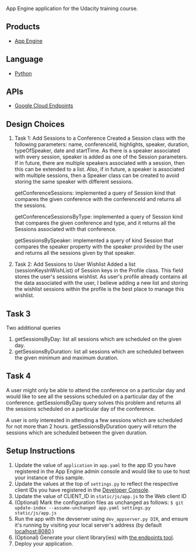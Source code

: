 App Engine application for the Udacity training course.

## Products
- [App Engine][1]

## Language
- [Python][2]

## APIs
- [Google Cloud Endpoints][3]


## Design Choices
1. Task 1: Add Sessions to a Conference
	Created a Session class with the following parameters: name, conferenceId, highlights, speaker, duration, typeOfSpeaker, date and startTime. As there is a speaker associated with every session, speaker is added as one of the Session parameters. If in future, there are multiple speakers associated with a session, then this can be extended to a list. Also, if in future, a speaker is associated with multiple sessions, then a Speaker class can be created to avoid storing the same speaker with different sessions.

	getConferenceSessions: implemented a query of Session kind that compares the given conference with the conferenceId and returns all the sessions.

	getConferenceSessionsByType: implemented a query of Session kind that compares the given conference and type, and it returns all the Sessions associated with that conference.

	getSessionsBySpeaker: implemented a query of kind Session that compares the speaker property with the speaker provided by the user and returns all the sessions given by that speaker.

2.  Task 2: Add Sessions to User Wishlist
	Added a list (sessionKeysInWishList) of Session keys in the Profile class. This field stores the user's sessions wishlist. As user's profile already contains all the data associated with the user, I believe adding a new list and storing the wishlist sessions within the profile is the best place to manage this wishlist.


## Task 3
Two additional queries
1. getSessionsByDay: list all sessions which are scheduled on the given day.
2. getSessionsByDuration: list all sessions which are scheduled between the given minimum and maximum duration.

## Task 4
A user might only be able to attend the conference on a particular day and would like to see all the sessions scheduled on a particular day of the conference. getSessionsByDay query solves this problem and returns all the sessions scheduled on a particular day of the conference.

A user is only interested in attending a few sessions which are scheduled for not more than 2 hours. getSessionsByDuration query will return the sessions which are scheduled between the given duration.


## Setup Instructions
1. Update the value of `application` in `app.yaml` to the app ID you
   have registered in the App Engine admin console and would like to use to host
   your instance of this sample.
1. Update the values at the top of `settings.py` to
   reflect the respective client IDs you have registered in the
   [Developer Console][4].
1. Update the value of CLIENT_ID in `static/js/app.js` to the Web client ID
1. (Optional) Mark the configuration files as unchanged as follows:
   `$ git update-index --assume-unchanged app.yaml settings.py static/js/app.js`
1. Run the app with the devserver using `dev_appserver.py DIR`, and ensure it's running by visiting your local server's address (by default [localhost:8080][5].)
1. (Optional) Generate your client library(ies) with [the endpoints tool][6].
1. Deploy your application.


[1]: https://developers.google.com/appengine
[2]: http://python.org
[3]: https://developers.google.com/appengine/docs/python/endpoints/
[4]: https://console.developers.google.com/
[5]: https://localhost:8080/
[6]: https://developers.google.com/appengine/docs/python/endpoints/endpoints_tool
